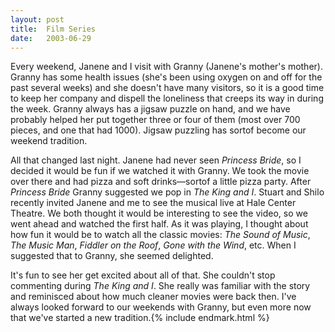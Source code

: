 ```yaml
---
layout:	post
title:	Film Series
date:	2003-06-29
---
```


Every weekend, Janene and I visit with Granny (Janene's mother's mother). Granny has some health issues (she's been using oxygen on and off for the past several weeks) and she doesn't have many visitors, so it is a good time to keep her company and dispell the loneliness that creeps its way in during the week. Granny always has a jigsaw puzzle on hand, and we have probably helped her put together three or four of them (most over 700 pieces, and one that had 1000). Jigsaw puzzling has sortof become our weekend tradition.

All that changed last night. Janene had never seen _Princess Bride_, so I decided it would be fun if we watched it with Granny. We took the movie over there and had pizza and soft drinks—sortof a little pizza party. After _Princess Bride_ Granny suggested we pop in _The King and I_. Stuart and Shilo recently invited Janene and me to see the musical live at Hale Center Theatre. We both thought it would be interesting to see the video, so we went ahead and watched the first half. As it was playing, I thought about how fun it would be to watch all the classic movies: _The Sound of Music_, _The Music Man_, _Fiddler on the Roof_, _Gone with the Wind_, etc. When I suggested that to Granny, she seemed delighted.

It's fun to see her get excited about all of that. She couldn't stop commenting during _The King and I_. She really was familiar with the story and reminisced about how much cleaner movies were back then. I've always looked forward to our weekends with Granny, but even more now that we've started a new tradition.{% include endmark.html %}